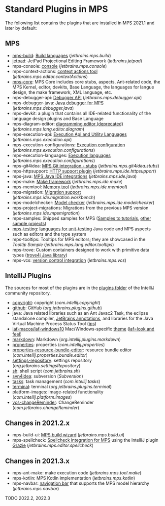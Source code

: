 # Standard Plugins in MPS

The following list contains the plugins that are installed in MPS 2021.1 and later by default:

## MPS 

- [mps-build](https://plugins.jetbrains.com/plugin/7078-mps-build-languages): [Build languages](https://www.jetbrains.com/help/mps/build-language.html) (*jetbrains.mps.build*)
- [jetpad](https://github.com/JetBrains/jetpad-projectional-open-source): JetPad Projectional Editing Framework (*jetbrains.jetpad*)
- mps-console: [console](https://www.jetbrains.com/help/mps/mps-console.html) (*jetbrains.mps.console*)
- mps-context-actions: [context actions tool](https://www.jetbrains.com/help/mps/context-actions-tool.html) (*jetbrains.mps.editor.contextActions*)
- [mps-core](https://plugins.jetbrains.com/plugin/7075-mps-core): MPS Core includes core stubs, aspects, Ant-related code, the MPS Kernel, editor, devkits, Base Language, the languages for langue design, the make framework, XML language, etc.
- mps-debugger-api: [Debugger API](https://www.jetbrains.com/help/mps/debugger-api.html) (*jetbrains.mps.debugger.api*)
- mps-debugger-java: [Java debugger for MPS](https://www.jetbrains.com/help/mps/using-mps-debugger.html) (*jetbrains.mps.debugger.java*)
- mps-devkit: a plugin that contains all IDE-related functionality of the language design plugins and Base Language
- mps-diagram-editor: [diagramming editor (deprecated)](https://www.jetbrains.com/help/mps/diagramming-editor.html) (*jetbrains.mps.lang.editor.diagram*)
- mps-execution-api: [Execution Api and Utility Languages](https://www.jetbrains.com/help/mps/run-configurations.html) (*jetbrains.mps.execution.api*)
- mps-execution-configurations: [Execution configuration](https://www.jetbrains.com/help/mps/run-configurations.html#configurations) (*jetbrains.mps.execution.configurations*)
- mps-execution-languages: [Execution languages](https://www.jetbrains.com/help/mps/run-configurations.html) (*jetbrains.mps.execution.configurations*)
- mps-git4idea: [MPS Git integration - stubs](https://github.com/JetBrains/intellij-community/tree/master/plugins/git4idea/src/git4idea) (*jetbrains.mps.git4idea.stubs*)
- mps-httpsupport: [HTTP support plugin](https://www.jetbrains.com/help/mps/http-support-plugin.html) (*jetbrains.mps.ide.httpsupport*)
- mps-java: [MPS Java IDE integrations](https://www.jetbrains.com/help/mps/using-mps-inside-intellij-idea.html) (*jetbrains.mps.ide.java*)
- mps-make: [Make framework](https://www.jetbrains.com/help/mps/howto-integrating-into-the-mps-make-framework.html) (*jetbrains.mps.ide.make*)
- mps-memtool: [Memory tool](https://www.jetbrains.com/help/mps/status-bar.html#:~:text=shows%20the%20current%20heap%20level%20and%20memory%20usage) (*jetbrains.mps.ide.memtool*)
- mps-migration: [Migration support](https://www.jetbrains.com/help/mps/migrations.html) (*jetbrains.mps.ide.migration.workbench*)
- mps-modelchecker: [Model checker](https://www.jetbrains.com/help/mps/typesystem.html) (*jetbrains.mps.ide.modelchecker*)
- mps-project-migrations: Migrations from the previous MPS version (*jetbrains.mps.ide.mpsmigration*)
- mps-samples: Shipped samples for MPS ([Samples to tutorials](https://www.jetbrains.com/help/mps/fast-track-to-mps.html#samplestotutorials:), [other sample projects](https://www.jetbrains.com/help/mps/fast-track-to-mps.html#othersampleprojects))
- [mps-testing](https://plugins.jetbrains.com/plugin/9750-mps-testing): [languages for unit-testing](https://www.jetbrains.com/help/mps/testing-languages.html) Java code and MPS aspects such as editors and the type system
- mps-tooltips: Tooltips for MPS editors; they are showcased in the *Tooltip Sample* (*jetbrains.mps.lang.editor.tooltips*)
- mps-trove: Custom containers designed to work with primitive data types ([trove4j Java library](https://trove4j.sourceforge.net/html/overview.html))
- mps-vcs: [version control integration](https://www.jetbrains.com/help/mps/version-control-integration.html) (*jetbrains.mps.vcs*)

## IntelliJ Plugins

The sources for most of the plugins are in the [plugins folder](https://github.com/JetBrains/intellij-community/tree/master/plugins) of the IntelliJ community repository.

- [copyright](https://plugins.jetbrains.com/plugin/13114-copyright): copyright (*com.intellij.copyright*)
- [github](https://plugins.jetbrains.com/plugin/13115-github): GitHub (*org.jetbrains.plugins.github*)
- java: Java related libraries such as an Ant Javac2 Task, the eclipse standalone compiler, [JetBrains annotations](https://www.jetbrains.com/help/idea/annotating-source-code.html#bundled-annotations), and libraries for the Java Virtual Machine Process Status Tool ([jps](https://docs.oracle.com/javase/7/docs/technotes/tools/share/jps.html))
- [laf-macos/laf-windows10](https://blog.jetbrains.com/idea/2020/04/ui-secrets-customize-the-appearance-of-intellij-idea/) Mac/Windows-specific [theme](https://blog.jetbrains.com/idea/2020/04/ui-secrets-customize-the-appearance-of-intellij-idea/) ([laf=look and feel](https://docs.oracle.com/javase/tutorial/uiswing/lookandfeel/plaf.html))
- [markdown](https://plugins.jetbrains.com/plugin/7793-markdown): Markdown (*org.intellij.plugins.markdown*)
- [properties](https://plugins.jetbrains.com/plugin/11594-properties): properties (*com.intellij.properties*)
- [properties-resource-bundle-editor](https://plugins.jetbrains.com/plugin/17035-resource-bundle-editor): resource bundle editor (*com.intellij.properties.bundle.editor*)
- [settings-repository](https://plugins.jetbrains.com/plugin/7566-settings-repository): settings repository (*org.jetbrains.settingsRepository*)
- [sh](https://plugins.jetbrains.com/plugin/13122-shell-script): shell script (*com.jetbrains.sh*)
- [svn4idea](https://plugins.jetbrains.com/plugin/11553-subversion): subversion (*Subversion*)
- [tasks](https://plugins.jetbrains.com/plugin/11545-task-management): task management (*com.intellij.tasks*)
- [terminal](https://plugins.jetbrains.com/plugin/13123-terminal): terminal (*org.jetbrains.plugins.terminal*)
- platform-images: image-related functionality (*com.intellij.platform.images*)
- [vcs-changeReminder](https://plugins.jetbrains.com/plugin/13124-changereminder): ChangeReminder (*com.jetbrains.changeReminder*)

## Changes in 2021.2.x

- mps-build-ui: [MPS build wizard](https://www.jetbrains.com/help/mps/building-standalone-ides-for-your-languages.html#thewizardway) (*jetbrains.mps.build.ui*)
- mps-spellcheck: [Spellcheck integration for MPS](https://www.jetbrains.com/help/mps/spellchecking.html) using the IntelliJ plugin [Grazie](https://blog.jetbrains.com/idea/2019/11/meet-grazie-the-ultimate-spelling-grammar-and-style-checker-for-intellij-idea/) (*jetbrains.mps.editor.spellcheck*)

## Changes in 2021.3.x

- mps-ant-make: make execution code (*jetbrains.mps.tool.make*)
- mps-kotlin: MPS Kotlin implementation (*jetbrains.mps.kotlin*)
- mps-navbar: [navigation bar](https://www.jetbrains.com/help/idea/guided-tour-around-the-user-interface.html#navigation-bar) that supports the MPS model hierarchy (*jetbrains.mps.navbar*)

TODO 2022.2, 2022.3